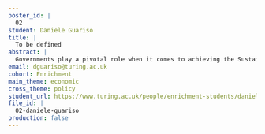 ```yaml
---
poster_id: |
  02
student: Daniele Guariso
title: |
  To be defined
abstract: |
  Governments play a pivotal role when it comes to achieving the Sustainable Development Goals (SDGs) set by the United Nations. To succeed, they must effectively integrate these global goals into their budgeting process. This involves strategically allocating financial resources that are directly linked to the SDGs. This linkage between public spending and development goals is key for informing development plans, but is hardly observable inreal-world data due to the complexity introduced through SDG interdependencies and potential spillovers across development programmes.Despite the relevance of incorporating the SDGs into their budget process, governments lack of guidance in mapping public spending to these global challenges.This research aims to provide a flexible data-driven framework to analyse the relationship between the allocation of public investments and improvement in the development indicators.First, we use data on the trends of the indicators and public expenditure to obtain an effective predictive model of an improvement in the SDGs indicators. Then, we analyse the relative importance of the expenditure categories for building our model, to identify those that are the most relevant.Such a framework could complement contextual expertise and assist treasuries around the world in making the best use of their resources to achieve the SDGs.
email: dguariso@turing.ac.uk
cohort: Enrichment
main_theme: economic
cross_theme: policy
student_url: https://www.turing.ac.uk/people/enrichment-students/daniele-guariso
file_id: |
  02-daniele-guariso
production: false
---
```

